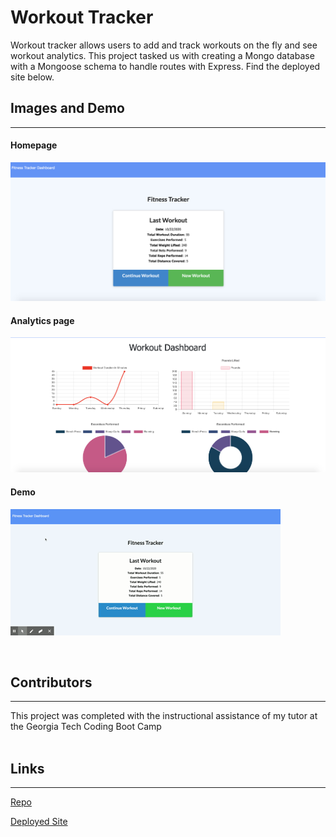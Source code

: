 #  Workout Tracker

Workout tracker allows users to add and track workouts on the fly and see workout analytics. This project tasked us with creating a Mongo database with a Mongoose schema to handle routes with Express.  Find the deployed site below.


## Images and Demo
<hr>

#### Homepage 
![Homepage](home-screen.png)

#### Analytics page
![Analytics](analytics.png)

#### Demo
![Demo](demo.gif)

<br>

## Contributors
<hr>
This project was completed with the instructional assistance of my tutor at the Georgia Tech Coding Boot Camp

<br>
<br>

## Links
<hr>

[Repo](https://github.com/ad-fleming/Workout-Tracker)

[Deployed Site](https://whispering-castle-86369.herokuapp.com)